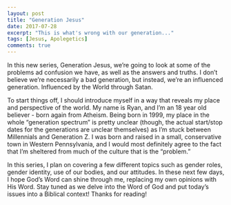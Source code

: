 ```yaml
---
layout: post
title: "Generation Jesus"
date: 2017-07-28
excerpt: "This is what's wrong with our generation..."
tags: [Jesus, Apolegetics]
comments: true
---
```


In this new series, Generation Jesus, we’re going to look at some of the problems ad confusion we have, as well as the answers and truths. I don’t believe we’re necessarily a bad generation, but instead, we’re an influenced generation. Influenced by the World through Satan.

To start things off, I should introduce myself in a way that reveals my place and perspective of the world. My name is Ryan, and I’m an 18 year old believer - born again from Atheism. Being born in 1999, my place in the whole “generation spectrum” is pretty unclear (though, the actual start/stop dates for the generations are unclear themselves) as I’m stuck between Millennials and Generation Z. I was born and raised in a small, conservative town in Western Pennsylvania, and I would most definitely agree to the fact that I’m sheltered from much of the culture that is the “problem.”

In this series, I plan on covering a few different topics such as gender roles, gender identity, use of our bodies, and our attitudes. In these next few days, I hope God’s Word can shine through me, replacing my own opinions with His Word. Stay tuned as we delve into the Word of God and put today’s issues into a Biblical context! Thanks for reading!